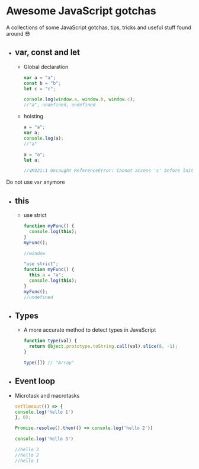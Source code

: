 # Awesome JavaScript gotchas

A collections of some JavaScript gotchas, tips, tricks and useful stuff found around 😎

- ## var, const and let

  - Global declaration

    ```javascript
    var a = "a";
    const b = "b";
    let c = "c";

    console.log(window.a, window.b, window.c);
    //"a", undefined, undefined
    ```

  - hoisting

    ```javascript
    a = "a";
    var a;
    console.log(a);
    //"a"
    ```

    ```javascript
    a = "a";
    let a;

    //VM321:1 Uncaught ReferenceError: Cannot access 'c' before initialization
    ```

Do not use `var` anymore

- ## this

  - use strict

    ```javascript
    function myFunc() {
      console.log(this);
    }
    myFunc();

    //window
    ```

    ```javascript
    "use strict";
    function myFunc() {
      this.a = "a";
      console.log(this);
    }
    myFunc();
    //undefined
    ```

- ## Types
  - A more accurate method to detect types in JavaScript
    ```javascript
    function type(val) {
      return Object.prototype.toString.call(val).slice(8, -1);
    }
    
    type([]) // "Array"
    ```
    
 - ## Event loop
  - Microtask and macrotasks
    ```javascript
    setTimeout(() => {
    console.log('hello 1')
    }, 0);

    Promise.resolve().then(() => console.log('hello 2'))

    console.log('hello 3')
    
    //hello 3
    //hello 2
    //hello 1
    ```

